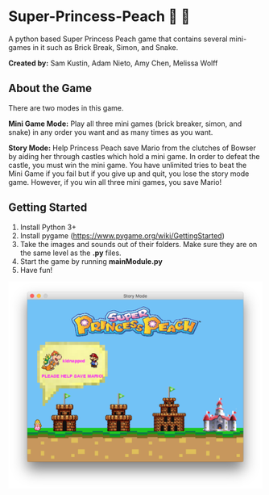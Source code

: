 # Super-Princess-Peach :princess: :peach:
A python based Super Princess Peach game that contains several mini-games in it such as Brick Break, Simon, and Snake.

**Created by:** Sam Kustin, Adam Nieto, Amy Chen, Melissa Wolff

## About the Game

There are two modes in this game.

**Mini Game Mode:** Play all three mini games (brick breaker, simon, and snake) in any order you want and as many times as you want.

**Story Mode:** Help Princess Peach save Mario from the clutches of Bowser by aiding her through castles which hold a mini game. In order to defeat the castle, you must win the mini game. You have unlimited tries to beat the Mini Game if you fail but if you give up and quit, you lose the story mode game. However, if you win all three mini games, you save Mario!


## Getting Started
1. Install Python 3+ 
2. Install pygame (https://www.pygame.org/wiki/GettingStarted)
3. Take the images and sounds out of their folders. Make sure they are on the same level as the **.py** files.
4. Start the game by running **mainModule.py**
5. Have fun!


![ScreenShot](Images/ScreenShot.png "Example")

